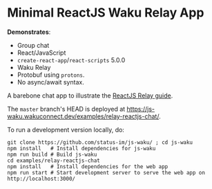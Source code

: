 # Minimal ReactJS Waku Relay App

**Demonstrates**:

- Group chat
- React/JavaScript
- `create-react-app`/`react-scripts` 5.0.0
- Waku Relay
- Protobuf using `protons`.
- No async/await syntax.

A barebone chat app to illustrate the [ReactJS Relay guide](https://docs.wakuconnect.dev/docs/guides/07_reactjs_relay/).

The `master` branch's HEAD is deployed at https://js-waku.wakuconnect.dev/examples/relay-reactjs-chat/.

To run a development version locally, do:

```shell
git clone https://github.com/status-im/js-waku/ ; cd js-waku
npm install   # Install dependencies for js-waku
npm run build # Build js-waku
cd examples/relay-reactjs-chat
npm install   # Install dependencies for the web app
npm run start # Start development server to serve the web app on http://localhost:3000/
```

